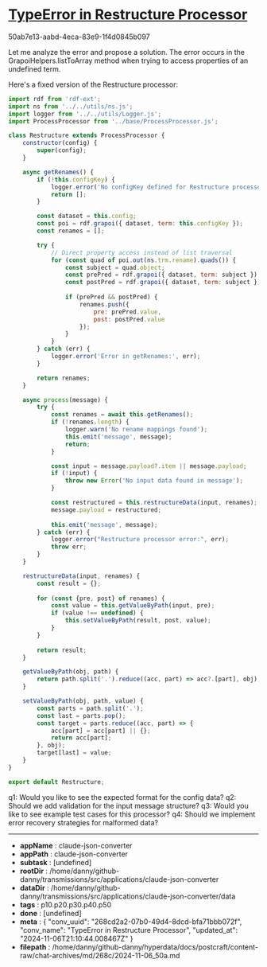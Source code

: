# [TypeError in Restructure Processor](https://claude.ai/chat/268cd2a2-07b0-49d4-8dcd-bfa71bbb072f)

50ab7e13-aabd-4eca-83e9-1f4d0845b097

 Let me analyze the error and propose a solution. The error occurs in the GrapoiHelpers.listToArray method when trying to access properties of an undefined term.

Here's a fixed version of the Restructure processor:

```javascript
import rdf from 'rdf-ext';
import ns from '../../utils/ns.js';
import logger from '../../utils/Logger.js';
import ProcessProcessor from '../base/ProcessProcessor.js';

class Restructure extends ProcessProcessor {
    constructor(config) {
        super(config);
    }

    async getRenames() {
        if (!this.configKey) {
            logger.error('No configKey defined for Restructure processor');
            return [];
        }

        const dataset = this.config;
        const poi = rdf.grapoi({ dataset, term: this.configKey });
        const renames = [];

        try {
            // Direct property access instead of list traversal
            for (const quad of poi.out(ns.trm.rename).quads()) {
                const subject = quad.object;
                const prePred = rdf.grapoi({ dataset, term: subject }).out(ns.trm.pre).term;
                const postPred = rdf.grapoi({ dataset, term: subject }).out(ns.trm.post).term;
                
                if (prePred && postPred) {
                    renames.push({
                        pre: prePred.value,
                        post: postPred.value
                    });
                }
            }
        } catch (err) {
            logger.error('Error in getRenames:', err);
        }

        return renames;
    }

    async process(message) {
        try {
            const renames = await this.getRenames();
            if (!renames.length) {
                logger.warn('No rename mappings found');
                this.emit('message', message);
                return;
            }

            const input = message.payload?.item || message.payload;
            if (!input) {
                throw new Error('No input data found in message');
            }

            const restructured = this.restructureData(input, renames);
            message.payload = restructured;
            
            this.emit('message', message);
        } catch (err) {
            logger.error("Restructure processor error:", err);
            throw err;
        }
    }

    restructureData(input, renames) {
        const result = {};
        
        for (const {pre, post} of renames) {
            const value = this.getValueByPath(input, pre);
            if (value !== undefined) {
                this.setValueByPath(result, post, value);
            }
        }
        
        return result;
    }

    getValueByPath(obj, path) {
        return path.split('.').reduce((acc, part) => acc?.[part], obj);
    }

    setValueByPath(obj, path, value) {
        const parts = path.split('.');
        const last = parts.pop();
        const target = parts.reduce((acc, part) => {
            acc[part] = acc[part] || {};
            return acc[part];
        }, obj);
        target[last] = value;
    }
}

export default Restructure;
```

q1: Would you like to see the expected format for the config data?
q2: Should we add validation for the input message structure?
q3: Would you like to see example test cases for this processor?
q4: Should we implement error recovery strategies for malformed data?

---

* **appName** : claude-json-converter
* **appPath** : claude-json-converter
* **subtask** : [undefined]
* **rootDir** : /home/danny/github-danny/transmissions/src/applications/claude-json-converter
* **dataDir** : /home/danny/github-danny/transmissions/src/applications/claude-json-converter/data
* **tags** : p10.p20.p30.p40.p50
* **done** : [undefined]
* **meta** : {
  "conv_uuid": "268cd2a2-07b0-49d4-8dcd-bfa71bbb072f",
  "conv_name": "TypeError in Restructure Processor",
  "updated_at": "2024-11-06T21:10:44.008467Z"
}
* **filepath** : /home/danny/github-danny/hyperdata/docs/postcraft/content-raw/chat-archives/md/268c/2024-11-06_50a.md
